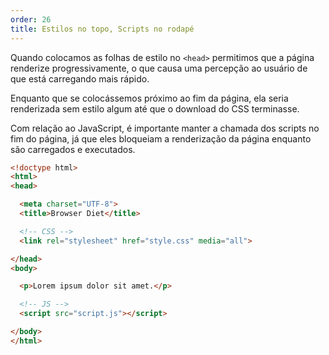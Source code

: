 ```yaml
---
order: 26
title: Estilos no topo, Scripts no rodapé
---
```


Quando colocamos as folhas de estilo no `<head>` permitimos que a página renderize progressivamente, o que causa uma percepção ao usuário de que está carregando mais rápido.

Enquanto que se colocássemos próximo ao fim da página, ela seria renderizada sem estilo algum até que o download do CSS terminasse.

Com relação ao JavaScript, é importante manter a chamada dos scripts no fim do página, já que eles bloqueiam a renderização da página enquanto são carregados e executados.

```html
<!doctype html>
<html>
<head>

  <meta charset="UTF-8">
  <title>Browser Diet</title>

  <!-- CSS -->
  <link rel="stylesheet" href="style.css" media="all">

</head>
<body>

  <p>Lorem ipsum dolor sit amet.</p>

  <!-- JS -->
  <script src="script.js"></script>

</body>
</html>
```